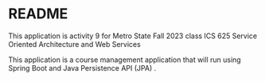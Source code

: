 # README

This application is activity 9 for Metro State Fall 2023 class ICS 625 Service Oriented Architecture and Web Services 

This application is a course management application that will run using Spring Boot and Java Persistence API (JPA) .  